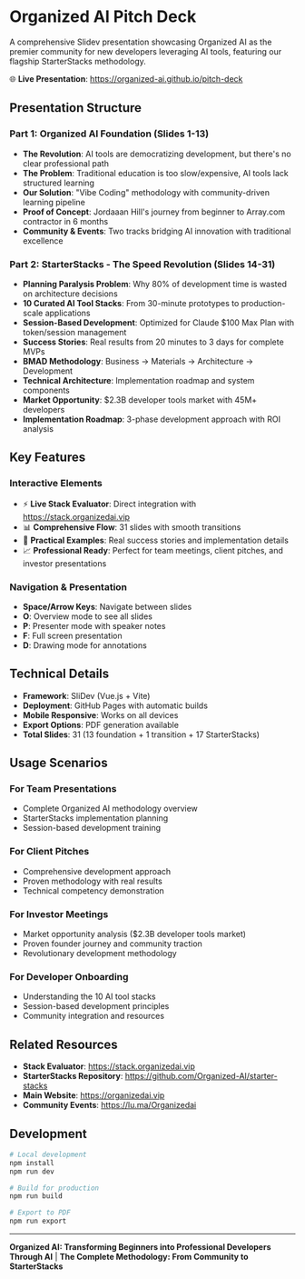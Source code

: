 # Organized AI Pitch Deck

A comprehensive Slidev presentation showcasing Organized AI as the premier community for new developers leveraging AI tools, featuring our flagship StarterStacks methodology.

🌐 **Live Presentation**: https://organized-ai.github.io/pitch-deck

## Presentation Structure

### **Part 1: Organized AI Foundation (Slides 1-13)**
- **The Revolution**: AI tools are democratizing development, but there's no clear professional path
- **The Problem**: Traditional education is too slow/expensive, AI tools lack structured learning
- **Our Solution**: "Vibe Coding" methodology with community-driven learning pipeline
- **Proof of Concept**: Jordaaan Hill's journey from beginner to Array.com contractor in 6 months
- **Community & Events**: Two tracks bridging AI innovation with traditional excellence

### **Part 2: StarterStacks - The Speed Revolution (Slides 14-31)**
- **Planning Paralysis Problem**: Why 80% of development time is wasted on architecture decisions
- **10 Curated AI Tool Stacks**: From 30-minute prototypes to production-scale applications
- **Session-Based Development**: Optimized for Claude $100 Max Plan with token/session management
- **Success Stories**: Real results from 20 minutes to 3 days for complete MVPs
- **BMAD Methodology**: Business → Materials → Architecture → Development
- **Technical Architecture**: Implementation roadmap and system components
- **Market Opportunity**: $2.3B developer tools market with 45M+ developers
- **Implementation Roadmap**: 3-phase development approach with ROI analysis

## Key Features

### **Interactive Elements**
- ⚡ **Live Stack Evaluator**: Direct integration with https://stack.organizedai.vip
- 📊 **Comprehensive Flow**: 31 slides with smooth transitions
- 🎯 **Practical Examples**: Real success stories and implementation details
- 📈 **Professional Ready**: Perfect for team meetings, client pitches, and investor presentations

### **Navigation & Presentation**
- **Space/Arrow Keys**: Navigate between slides
- **O**: Overview mode to see all slides
- **P**: Presenter mode with speaker notes
- **F**: Full screen presentation
- **D**: Drawing mode for annotations

## Technical Details

- **Framework**: SliDev (Vue.js + Vite)
- **Deployment**: GitHub Pages with automatic builds
- **Mobile Responsive**: Works on all devices
- **Export Options**: PDF generation available
- **Total Slides**: 31 (13 foundation + 1 transition + 17 StarterStacks)

## Usage Scenarios

### **For Team Presentations**
- Complete Organized AI methodology overview
- StarterStacks implementation planning
- Session-based development training

### **For Client Pitches**
- Comprehensive development approach
- Proven methodology with real results
- Technical competency demonstration

### **For Investor Meetings**
- Market opportunity analysis ($2.3B developer tools market)
- Proven founder journey and community traction
- Revolutionary development methodology

### **For Developer Onboarding**
- Understanding the 10 AI tool stacks
- Session-based development principles
- Community integration and resources

## Related Resources

- **Stack Evaluator**: https://stack.organizedai.vip
- **StarterStacks Repository**: https://github.com/Organized-AI/starter-stacks
- **Main Website**: https://organizedai.vip
- **Community Events**: https://lu.ma/Organizedai

## Development

```bash
# Local development
npm install
npm run dev

# Build for production
npm run build

# Export to PDF
npm run export
```

---

**Organized AI: Transforming Beginners into Professional Developers Through AI** | **The Complete Methodology: From Community to StarterStacks**
